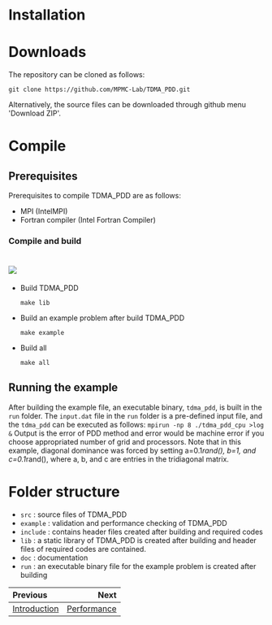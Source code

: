 Installation                       
============

# Downloads
The repository can be cloned as follows:

```
git clone https://github.com/MPMC-Lab/TDMA_PDD.git
```
Alternatively, the source files can be downloaded through github menu 'Download ZIP'.




# Compile
## Prerequisites
Prerequisites to compile TDMA_PDD are as follows:
* MPI (IntelMPI)
* Fortran compiler (Intel Fortran Compiler)


### Compile and build
#  ![](https://img.shields.io/badge/Tested-IntelMPI_21.2_and_Intel_Fortran_Compiler_21.2-silver.svg?logo=cachet)
* Build TDMA_PDD
    ```
   make lib
   ```
* Build an example problem after build TDMA_PDD

    ```
   make example
   ```
* Build all

    ```
   make all
    ```

## Running the example
After building the example file, an executable binary, `tdma_pdd`, is built in the `run` folder. The `input.dat` file in the `run` folder is a pre-defined input file, and the `tdma_pdd` can be executed as follows:
    ```
   mpirun -np 8 ./tdma_pdd_cpu >log &
    ```
Output is the error of PDD method and error would be machine error if you choose appropriated number of grid and processors. Note that in this example, diagonal dominance was forced by setting a=0.1*rand(), b=1, and c=0.1*rand(), where a, b, and c are entries in the tridiagonal matrix.


# Folder structure
* `src` : source files of TDMA_PDD
* `example` : validation and performance checking of TDMA_PDD
* `include` : contains header files created after building and required codes
* `lib` : a static library of TDMA_PDD is created after building
and header files of required codes are contained.
* `doc` : documentation
* `run` : an executable binary file for the example problem is created after building

<div class="section_buttons">

| Previous          |                              Next |
|:------------------|----------------------------------:|
| [Introduction](1_introduction.md) | [Performance](3_performance.md) |
</div>
